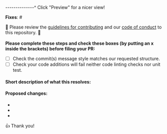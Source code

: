 --------------^ Click "Preview" for a nicer view!

**Fixes**: #

🚨 Please review the [guidelines for contributing](https://github.com/ghostinthewires/Azure-Readiness-Checklist/blob/master/CONTRIBUTING.md) and our [code of conduct](https://github.com/ghostinthewires/Azure-Readiness-Checklist/blob/master/CODE_OF_CONDUCT.md) to this repository. 🚨 <br> <br>
**Please complete these steps and check these boxes (by putting an x inside the brackets) before filing your PR:**

- [ ] Check the commit(s) message style matches our requested structure.
- [ ] Check your code additions will fail neither code linting checks nor unit test.

#### Short description of what this resolves:


#### Proposed changes:

-
-
-

👍 Thank you!